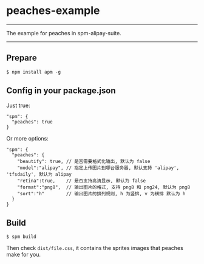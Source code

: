 # peaches-example

---

The example for peaches in spm-alipay-suite.

---

## Prepare

```
$ npm install apm -g
```

## Config in your package.json

Just true:

```
"spm": {
  "peaches": true
}
```

Or more options:

```
"spm": {
  "peaches": {
    "beautify": true, // 是否需要格式化输出, 默认为 false
    "model":"alipay", // 指定上传图片到哪台服务器, 默认支持 'alipay', 'tfsdaily', 默认为 alipay
    "retina":true,    // 是否支持高清显示, 默认为 false
    "format":"png8",  // 输出图片的格式, 支持 png8 和 png24, 默认为 png8
    "sort":"h"        // 输出图片的排列规则, h 为竖排, v 为横排 默认为 h
  }
}
```

## Build

```
$ spm build
```

Then check `dist/file.css`, it contains the sprites images that peaches make for you.
